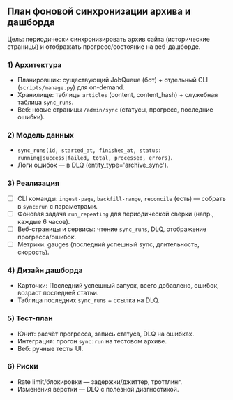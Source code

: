 ## План фоновой синхронизации архива и дашборда

Цель: периодически синхронизировать архив сайта (исторические страницы) и отображать прогресс/состояние на веб-дашборде.

### 1) Архитектура
- Планировщик: существующий JobQueue (бот) + отдельный CLI (`scripts/manage.py`) для on-demand.
- Хранилище: таблицы `articles` (content, content_hash) + служебная таблица `sync_runs`.
- Веб: новые страницы `/admin/sync` (статусы, прогресс, последние ошибки).

### 2) Модель данных
- `sync_runs(id, started_at, finished_at, status: running|success|failed, total, processed, errors)`.
- Логи ошибок — в DLQ (entity_type='archive_sync').

### 3) Реализация
- [ ] CLI команды: `ingest-page`, `backfill-range`, `reconcile` (есть) — собрать в `sync:run` с параметрами.
- [ ] Фоновая задача `run_repeating` для периодической сверки (напр., каждые 6 часов).
- [ ] Веб-страницы и сервисы: чтение `sync_runs`, DLQ, отображение прогресса/ошибок.
- [ ] Метрики: gauges (последний успешный sync, длительность, скорость).

### 4) Дизайн дашборда
- Карточки: Последний успешный запуск, всего добавлено, ошибок, возраст последней статьи.
- Таблица последних `sync_runs` + ссылка на DLQ.

### 5) Тест-план
- Юнит: расчёт прогресса, запись статуса, DLQ на ошибках.
- Интеграция: прогон `sync:run` на тестовом архиве.
- Веб: ручные тесты UI.

### 6) Риски
- Rate limit/блокировки — задержки/джиттер, троттлинг.
- Изменения верстки — DLQ с полезной диагностикой.
